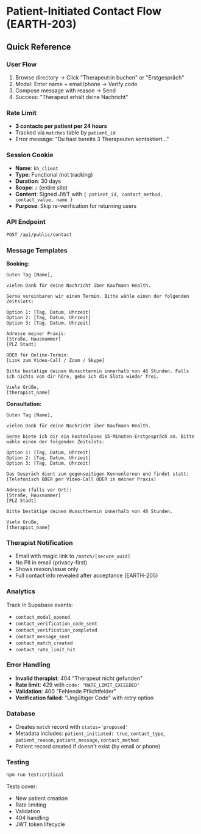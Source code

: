 # Patient-Initiated Contact Flow (EARTH-203)

## Quick Reference

### User Flow
1. Browse directory → Click "Therapeut:in buchen" or "Erstgespräch"
2. Modal: Enter name + email/phone → Verify code
3. Compose message with reason → Send
4. Success: "Therapeut erhält deine Nachricht"

### Rate Limit
- **3 contacts per patient per 24 hours**
- Tracked via `matches` table by `patient_id`
- Error message: "Du hast bereits 3 Therapeuten kontaktiert..."

### Session Cookie
- **Name**: `kh_client`
- **Type**: Functional (not tracking)
- **Duration**: 30 days
- **Scope**: `/` (entire site)
- **Content**: Signed JWT with `{ patient_id, contact_method, contact_value, name }`
- **Purpose**: Skip re-verification for returning users

### API Endpoint
```bash
POST /api/public/contact
```

### Message Templates
**Booking:**
```
Guten Tag [Name],

vielen Dank für deine Nachricht über Kaufmann Health.

Gerne vereinbaren wir einen Termin. Bitte wähle einen der folgenden Zeitslots:

Option 1: [Tag, Datum, Uhrzeit]
Option 2: [Tag, Datum, Uhrzeit]
Option 3: [Tag, Datum, Uhrzeit]

Adresse meiner Praxis:
[Straße, Hausnummer]
[PLZ Stadt]

ODER für Online-Termin:
[Link zum Video-Call / Zoom / Skype]

Bitte bestätige deinen Wunschtermin innerhalb von 48 Stunden. Falls ich nichts von dir höre, gebe ich die Slots wieder frei.

Viele Grüße,
[therapist_name]
```

**Consultation:**
```
Guten Tag [Name],

vielen Dank für deine Nachricht über Kaufmann Health.

Gerne biete ich dir ein kostenloses 15-Minuten-Erstgespräch an. Bitte wähle einen der folgenden Zeitslots:

Option 1: [Tag, Datum, Uhrzeit]
Option 2: [Tag, Datum, Uhrzeit]
Option 3: [Tag, Datum, Uhrzeit]

Das Gespräch dient zum gegenseitigen Kennenlernen und findet statt:
[Telefonisch ODER per Video-Call ODER in meiner Praxis]

Adresse (falls vor Ort):
[Straße, Hausnummer]
[PLZ Stadt]

Bitte bestätige deinen Wunschtermin innerhalb von 48 Stunden.

Viele Grüße,
[therapist_name]
```

### Therapist Notification
- Email with magic link to `/match/[secure_uuid]`
- No PII in email (privacy-first)
- Shows reason/issue only
- Full contact info revealed after acceptance (EARTH-205)

### Analytics
Track in Supabase events:
- `contact_modal_opened`
- `contact_verification_code_sent`
- `contact_verification_completed`
- `contact_message_sent`
- `contact_match_created`
- `contact_rate_limit_hit`

### Error Handling
- **Invalid therapist**: 404 "Therapeut nicht gefunden"
- **Rate limit**: 429 with `code: "RATE_LIMIT_EXCEEDED"`
- **Validation**: 400 "Fehlende Pflichtfelder"
- **Verification failed**: "Ungültiger Code" with retry option

### Database
- Creates `match` record with `status='proposed'`
- Metadata includes: `patient_initiated: true`, `contact_type`, `patient_reason`, `patient_message`, `contact_method`
- Patient record created if doesn't exist (by email or phone)

### Testing
```bash
npm run test:critical
```

Tests cover:
- New patient creation
- Rate limiting
- Validation
- 404 handling
- JWT token lifecycle
